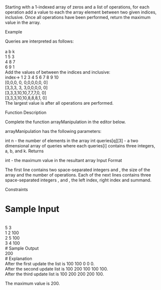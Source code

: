 Starting with a 1-indexed array of zeros and a list of operations, for each operation add a value to each the array element between two given indices, inclusive. Once all operations have been performed, return the maximum value in the array.

Example


Queries are interpreted as follows: <br>
<br>
    a b k <br>
    1 5 3 <br>
    4 8 7 <br>
    6 9 1 <br>
Add the values of  between the indices  and  inclusive:
 <br>
index->	 1 2 3  4  5 6 7 8 9 10 <br>
	[0,0,0, 0, 0,0,0,0,0, 0] <br>
	[3,3,3, 3, 3,0,0,0,0, 0] <br>
	[3,3,3,10,10,7,7,7,0, 0] <br>
	[3,3,3,10,10,8,8,8,1, 0] <br>
The largest value is  after all operations are performed.

Function Description

Complete the function arrayManipulation in the editor below.

arrayManipulation has the following parameters:

int n - the number of elements in the array
int queries[q][3] - a two dimensional array of queries where each queries[i] contains three integers, a, b, and k.
Returns

int - the maximum value in the resultant array
Input Format

The first line contains two space-separated integers  and , the size of the array and the number of operations.
Each of the next  lines contains three space-separated integers ,  and , the left index, right index and summand.

Constraints

# Sample Input
 <br>
5 3 <br>
1 2 100 <br>
2 5 100 <br>
3 4 100 <br>
# Sample Output
 <br>
200 <br>
# Explanation
 <br>
After the first update the list is 100 100 0 0 0. <br>
After the second update list is 100 200 100 100 100. <br>
After the third update list is 100 200 200 200 100. <br>

The maximum value is 200.
